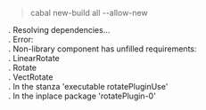 
> cabal new-build all --allow-new

. Resolving dependencies...   
. Error:   
.     Non-library component has unfilled requirements:   
.         LinearRotate   
.         Rotate   
.         VectRotate   
.     In the stanza 'executable rotatePluginUse'   
.     In the inplace package 'rotatePlugin-0'   
